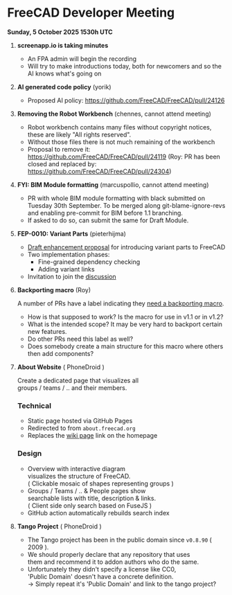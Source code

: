 # FreeCAD Developer Meeting

**Sunday, 5 October 2025 1530h UTC**

1. **screenapp.io is taking minutes**
   - An FPA admin will begin the recording
   - Will try to make introductions today, both for newcomers and so the AI knows what's going on

2. **AI generated code policy** (yorik)
   - Proposed AI policy: https://github.com/FreeCAD/FreeCAD/pull/24126

3. **Removing the Robot Workbench** (chennes, cannot attend meeting)
   - Robot workbench contains many files without copyright notices, these are likely "All rights reserved".
   - Without those files there is not much remaining of the workbench
   - Proposal to remove it: https://github.com/FreeCAD/FreeCAD/pull/24119 (Roy: PR has been closed and replaced by: https://github.com/FreeCAD/FreeCAD/pull/24304)

4. **FYI: BIM Module formatting** (marcuspollio, cannot attend meeting)
   - PR with whole BIM module formatting with black submitted on Tuesday 30th September. To be merged along git-blame-ignore-revs and enabling pre-commit for BIM before 1.1 branching.
   - If asked to do so, can submit the same for Draft Module.

5. **FEP-0010: Variant Parts** (pieterhijma)
   - [Draft enhancement proposal](https://github.com/pieterhijma/FreeCAD-Enhancement-Proposals/blob/variant-parts/FEPs/FEP-0010-variant-parts/README.md) for introducing variant parts to FreeCAD
   - Two implementation phases:
	 - Fine-grained dependency checking
	 - Adding variant links
   - Invitation to join the [discussion](https://github.com/FreeCAD/FreeCAD-Enhancement-Proposals/discussions/31)

6. **Backporting macro** (Roy)

   A number of PRs have a label indicating they [need a backporting macro](https://github.com/FreeCAD/FreeCAD/issues?q=label%3A%22Needs%20backporting%20macro%22).
   - How is that supposed to work? Is the macro for use in v1.1 or in v1.2?
   - What is the intended scope? It may be very hard to backport certain new features.
   - Do other PRs need this label as well?
   - Does somebody create a main structure for this macro where others then add components?
  
7. **About Website** ( PhoneDroid )

	Create a dedicated page that visualizes all  
	groups / teams / .. and their members.
	
	### Technical
	
	- Static page hosted via GitHub Pages
	- Redirected to from `about.freecad.org`
	- Replaces the [wiki page](https://wiki.freecad.org/About_FreeCAD) link on the homepage
	
	### Design
	
	- Overview with interactive diagram  
	  visualizes the structure of FreeCAD.  
	  ( Clickable mosaic of shapes representing groups )
	- Groups / Teams / .. & People pages show  
	  searchable lists with title, description & links.  
	  ( Client side only search based on FuseJS ) 
	- GitHub action automatically rebuilds search index

8. **Tango Project** ( PhoneDroid )

	- The Tango project has been in the public domain since `v0.8.90` ( 2009 ). 
	- We should properly declare that any repository that uses   
	them and recommend it to addon authors who do the same.  
	- Unfortunately they didn't specify a license like CC0,   
	'Public Domain' doesn't have a concrete definition.  
	-> Simply repeat it's 'Public Domain' and link to the tango project?
